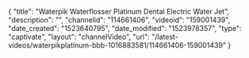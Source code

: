 {
    "title": "Waterpik Waterflosser Platinum Dental Electric Water Jet",
    "description": "",
    "channelid": "114661406",
    "videoid": "159001439",
    "date_created": "1523640795",
    "date_modified": "1523978357",
    "type": "captivate",
    "layout": "channelVideo",
    "url": "\/latest-videos\/waterpikplatinum-bbb-1016883581\/114661406-159001439"
}